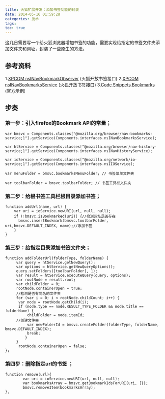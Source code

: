 ```yaml
---
title: 火狐扩展开发：添加书签功能的封装
date: 2014-05-16 01:59:28
categories: 技术
tags:
toc: true
---
```


这几日需要写一个给火狐浏览器增加书签的功能，需要实现给指定的书签文件夹添加文件夹和网址，封装了一些原生的方法。

## 参考资料
 1.[XPCOM nsINavBookmarkObserver](https://developer.mozilla.org/en-US/docs/Mozilla/Tech/XPCOM/Reference/Interface/nsINavBookmarkObserver) (火狐开放书签接口)
 2.[XPCOM nsINavBookmarksService](https://developer.mozilla.org/en-US/docs/Mozilla/Tech/XPCOM/Reference/Interface/nsINavBookmarksService) (火狐开放书签接口)
 3.[Code Snippets Bookmarks](https://developer.mozilla.org/en-US/Add-ons/Code_snippets/Bookmarks) (官方示例)

 ## 步奏
 ### 第一步：引入firefox的Bookmark API的常量；
    var bmsvc = Components.classes["@mozilla.org/browser/nav-bookmarks-service;1"].getService(Components.interfaces.nsINavBookmarksService);

    var htService = Components.classes["@mozilla.org/browser/nav-history-service;1"].getService(Components.interfaces.nsINavHistoryService);

    var ioService = Components.classes["@mozilla.org/network/io-service;1"].getService(Components.interfaces.nsIIOService);

    var menuFolder = bmsvc.bookmarksMenuFolder; // 书签菜单文件夹

    var toolbarFolder = bmsvc.toolbarFolder; // 书签工具栏文件夹

### 第二步：给根书签工具栏根目录添加书签；
    function addUrl(name, url) {
        var uri = ioService.newURI(url, null, null);
        if (!bmsvc.isBookmarked(uri)) {//检测网址是否存在
          bmsvc.insertBookmark(bmsvc.toolbarFolder, uri,bmsvc.DEFAULT_INDEX, name);//添加书签
        }
    }

### 第三步：给指定目录添加书签文件夹；
	function addFolderUrl(folderType, folderName) {
		 var query = htService.getNewQuery();
		 var options = htService.getNewQueryOptions();
		 query.setFolders([toolbarFolder], 1);
		 var result = htService.executeQuery(query, options);
		 var rootNode = result.root;
		 var childFolder = 0;
		 rootNode.containerOpen = true;
		 //检测是否有同名的文件夹
		 for (var i = 0; i < rootNode.childCount; i++) {
		  var node = rootNode.getChild(i);
		  if (node.type == node.RESULT_TYPE_FOLDER && node.title == folderName) {
		      childFolder = node.itemId;
		 //创建文件夹
		      var newFolderId = bmsvc.createFolder(folderType, folderName, bmsvc.DEFAULT_INDEX);
		      break;
		     }
		 }
		  rootNode.containerOpen = false;
	};

### 第四步：删除指定url的书签 ；
	function remove(url){
	        var uri = ioService.newURI(url, null, null);
	        var bookmarksArray = bmsvc.getBookmarkIdsForURI(uri, {});
	        bmsvc.removeItem(bookmarksArray);
	},